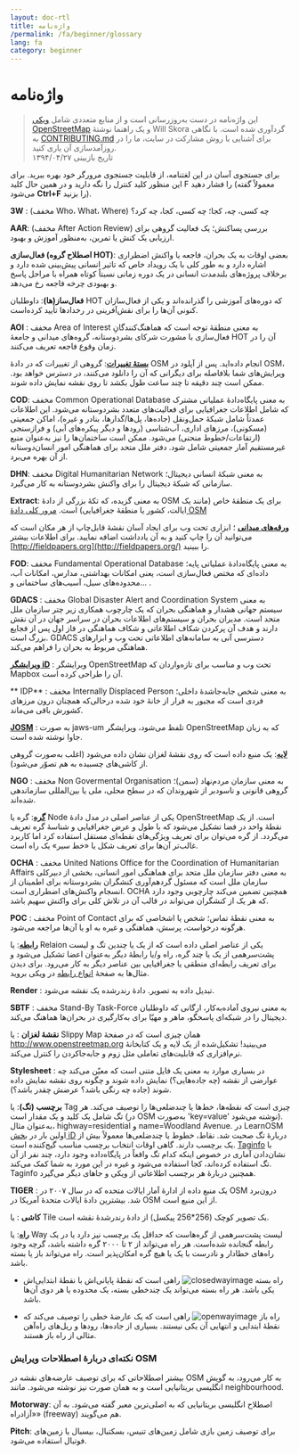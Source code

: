 ```yaml
---
layout: doc-rtl
title: واژه‌نامه 
/permalink: /fa/beginner/glossary
lang: fa
category: beginner
---
```


واژه‌نامه  
============

> این واژه‌نامه در دست به‌روزرسانی است و از منابع متعددی شامل [ویکی OpenStreetMap](http://wiki.openstreetmap.org/wiki/Main_Page) و یک راهنما نوشتهٔ Will Skora گردآوری شده است. با نگاهی به [CONTRIBUTING.md](https://github.com/hotosm/learnosm/blob/gh-pages/CONTRIBUTING.md) برای آشنایی با روش مشارکت در سایت، ما را در روزآمدسازی آن یاری کنید.  
> تاریخ بازبینی ۱۳۹۴/۰۴/۲۷  

برای جستجوی آسان در این لغتنامه، از قابلیت جستجوی مرورگر خود بهره ببرید. برای این منظور کلید کنترل را نگه دارید و در همین حال کلید F را فشار دهید (معمولاً گفته می‌شود **Ctrl+F** را بزنید).  

**3W** : (مخفف Who،‏ What،‏ Where) چه کسی، چه، کجا؛ چه کسی، کجا، چه کرد؟  

**AAR**: (مخفف After Action Review) بررسی پساکنش؛ یک فعالیت گروهی برای ارزیابی یک کنش یا تمرین، به‌منظور آموزش و بهبود.

**فعال‌سازی (اصطلاح گروه HOT)**: بعضی اوقات به یک بحران، فاجعه یا واکنش اضطراری اشاره دارد و به طور کلی با یک رویداد خاص که تاثیر انسانی پیش‌بینی شده دارد و برخلاف پروژه‌های بلندمدت انسانی در یک دوره زمانی نسبتاً کوتاه همراه با مراحل پاسخ و بهبودی چرخه فاجعه رخ می‌دهد.

**فعال‌ساز(ها)**: داوطلبان HOT که دوره‌های آموزشی را گذرانده‌اند و یکی از فعال‌سازان کنونی آن‌ها را برای نقش‌آفرینی در رخدادها تأیید کرده‌است. 

**AOI** : مخفف Area of Interest به معنی منطقهٔ توجه است که هماهنگ‌کنندگانِ فعال‌سازی با مشورت شرکای بشردوستانه، گروه‌های میدانی و جامعهٔ HOT آن را در زمان وقوع فاجعه تعریف می‌کنند.


**[بستهٔ تغییرات](http://wiki.openstreetmap.org/wiki/Changeset)**: گروهی از تغییرات که در دادهٔ OSM انجام داده‌اید. پس از آپلود در OSM، ویرایش‌های شما بلافاصله برای دیگرانی که آن را دانلود می‌کنند، در دسترس خواهد بود. ممکن است چند دقیقه تا چند ساعت طول بکشد تا روی نقشه نمایش داده شوند.

**COD**: مخفف Common Operational Database به معنی پایگاه‌دادهٔ عملیاتی مشترک که شامل اطلاعات جغرافیایی برای فعالیت‌های متعدد بشردوستانه می‌شود. این اطلاعات عمدتاً شامل شبکهٔ حمل‌ونقل (جاده‌ها، پل‌ها/گدارها، بنادر و غیره)، اماکن جمعیتی (مسکونی)، مرزهای اداری، آب‌شناسی (رودها و دیگر پیکره‌های آبی) و فرازسنجی (ارتفاعات/خطوط منحنی) می‌شود. ممکن است ساختمان‌ها را نیز به‌عنوان منبع غیرمستقیم آمار جمعیتی شامل شود. دفتر ملل متحد برای هماهنگی امور انسان‌دوستانه از آن بهره می‌برد.

**DHN**: مخفف Digital Humanitarian Network به معنی شبکهٔ انسانی دیجیتال؛ سازمانی که شبکهٔ دیجیتال را برای واکنش بشردوستانه به کار می‌گیرد.

**Extract**: به معنی گزیده، که تکهٔ بزرگی از دادهٔ OSM برای یک منطقهٔ خاص (مانند یک ایالت، کشور یا منطقهٔ جغرافیایی) است. [مرور کلی دادهٔ OSM](/fa/osm-data/data-overview/)

**[ورقه‌های میدانی](/fa/mobile-mapping/field-papers/)** ؛ ابزاری تحت وب برای ایجاد آسان نقشهٔ قابل‌چاپ از هر مکان است که می‌توانید آن را چاپ کنید و به آن یادداشت اضافه نمایید. برای اطلاعات بیشتر [http://fieldpapers.org](http://fieldpapers.org/) را ببینید. 

**FOD**: مخفف Fundamental Operational Database به معنی پایگاه‌دادهٔ عملیاتی پایه؛ داده‌ای که مختص فعال‌سازی است، یعنی امکانات بهداشتی، مدارس، امکانات آب، محدوده‌های سیل، آسیب‌های ساختمانی و... .

**GDACS** : مخفف Global Disaster Alert and Coordination System به معنی سیستم جهانی هشدار و هماهنگی بحران که یک چارچوب همکاری زیر چتر سازمان ملل متحد است. مدیران بحران و سیستم‌های اطلاعات بحران در سراسر جهان در آن نقش دارند و هدف آن پرکردن شکاف اطلاعاتی و شکاف هماهنگی در فاز اول پس از فجایع بزرگ است. GDACS دسترسی آنی به سامانه‌های اطلاعاتی تحت وب و ابزارهای هماهنگی مربوط به بحران را فراهم می‌کند.

**[ویرایشگر iD](/en/beginner/id-editor/)** : ویرایشگر OpenStreetMap تحت وب و مناسب برای تازه‌واردان که Mapbox آن را طراحی کرده است. 

** IDP** : مخفف Internally Displaced Person به معنی شخص جابه‌جاشدهٔ داخلی؛ فردی است که مجبور به فرار از خانهٔ خود شده درحالی‌که همچنان درون مرزهای کشورش باقی می‌ماند.

**[JOSM](https://josm.openstreetmap.de/)** : به صورت jaws-um تلفظ می‌شود، ویرایشگر OpenStreetMap که به زبان جاوا نوشته شده است. 

**[لایه](http://wiki.openstreetmap.org/wiki/Layer)**: یک منبع داده است که روی نقشهٔ لغزان نشان داده می‌شود (اغلب به‌صورت گروهی از کاشی‌های چسبیده به هم تصوّر می‌شود).

**NGO** : مخفف Non Govermental Organisation به معنی سازمان مردم‌نهاد (سمن)؛ گروهی قانونی و ناسودبر از شهروندان که در سطح محلی، ملی یا بین‌المللی سازماندهی شده‌اند.  

**[گره](http://wiki.openstreetmap.org/wiki/Node)**: گره یا Node یکی از عناصر اصلی در مدل دادهٔ OpenStreetMap است. از یک نقطهٔ واحد در فضا تشکیل می‌شود که با طول و عرض جغرافیایی و شناسهٔ گره تعریف می‌گردد. از گره‌ می‌توان برای تعریف ویژگی‌های نقطه‌ای مستقل استفاده کرد اما کاربرد غالب‌تر آن‌ها برای تعریف شکل یا «خط سیر» یک راه است.

**OCHA** : مخفف United Nations Office for the Coordination of Humanitarian Affairs به معنی دفتر سازمان ملل متحد برای هماهنگی امور انسانی، بخشی از دبیرکلی سازمان ملل است که مسئول گردهم‌آوری کنشگران بشردوستانه برای اطمینان از انسجام واکنش‌های اضطراری است. OCHA همچنین تضمین می‌کند چارچوبی وجود دارد که هر یک از کنشگران می‌تواند در قالب آن در تلاش کلی برای واکنش سهیم باشد.

**POC** : مخفف Point of Contact به معنی نقطهٔ تماس؛ شخص یا اشخاصی که برای هرگونه درخواست، پرسش، هماهنگی و غیره به او یا آن‌ها مراجعه می‌شود.

**[رابطه](http://wiki.openstreetmap.org/wiki/Relation)**: یا Relaion یکی از عناصر اصلی داده است که از یک یا چندین تگ و لیست پشت‌سرهمی از یک یا چند گره، راه و/یا رابطهٔ دیگر به‌عنوان اعضا تشکیل می‌شود و برای تعریف رابطه‌ای منطقی یا جغرافیایی بین عناصر دیگر به کار می‌رود. برای دیدن مثال‌ها به صفحهٔ [انواع رابطه](http://wiki.openstreetmap.org/wiki/Types_of_relation) در ویکی بروید. 

**Render** : تبدیل داده به تصویر. دادهٔ رندرشده یک نقشه می‌شود.

**SBTF** : مخفف Stand-By Task-Force به معنی نیروی آماده‌به‌کار، ارگانی که داوطلبان دیجیتال را در شبکه‌ای پاسخگو، ماهر و مهیّا برای به‌کارگیری در بحران‌ها هماهنگ می‌کند.

**نقشهٔ لغزان** : یا Slippy Map همان چیزی است که در صفحهٔ <http://www.openstreetmap.org> می‌بینید! تشکیل‌شده از یک لایه و یک کتابخانهٔ نرم‌افزاری که قابلیت‌های تعاملی مثل زوم و جابه‌جاکردن را کنترل می‌کند.

**Stylesheet** : در بسیاری موارد به معنی یک فایل متنی است که معیّن می‌کند چه عوارضی از نقشه (چه جاده‌هایی؟) نمایش داده شوند و چگونه روی نقشه نمایش داده شوند (جاده چه رنگی باشد؟ عرضش چقدر باشد؟).

**برچسب (تگ)**: یا Tag چیزی است که نقطه‌ها، خط‌ها یا چندضلعی‌ها را توصیف می‌کند. هر تگ شامل یک کلید و یک مقدار است (در OSM به‌صورت 'key=value' نوشته می‌شود). به‌عنوان مثال، highway=residential و name=Woodland Avenue. در LearnOSM اولین بار در [بخش iD](/fa/beginner/id-editor/fa/basic-editing-with-id) دربارهٔ تگ صحبت شد. نقاط، خطوط یا چندضلعی‌ها معمولاً بیش از یک برچسب دارند. گاهی اوقات انتخاب برچسب مناسب گیج‌کننده است. [Taginfo](https://taginfo.openstreetmap.org/) با نشان‌دادن آماری در خصوص اینکه کدام تگ واقعاً در پایگاه‌داده وجود دارد، چند نفر از آن تگ استفاده کرده‌اند، کجا استفاده می‌شود و غیره در این مورد به شما کمک می‌کند. Taginfo همچنین دربارهٔ هر برچسب اطلاعاتی از ویکی و جاهای دیگر می‌گیرد.

**TIGER** : یک منبع داده از ادارهٔ آمار ایالات متحده که در سال ۲۰۰۷ در OSM درون‌برد شد. بیشترین دادهٔ ایالات متحدهٔ آمریکا در OSM از این منبع است.

**کاشی** : یا Tile یک تصویر کوچک (256*256 پیکسل) از دادهٔ رندرشدهٔ نقشه است.

**[راه](http://wiki.openstreetmap.org/wiki/Way)**: یا Way لیست پشت‌سرهمی از گره‌هاست که حداقل یک برچسب نیز دارد یا در یک رابطه گنجانده شده‌است. هر راه می‌تواند از ۲ تا ۲۰۰۰ گره داشته باشد، گرچه وجود راه‌های خطادار و نادرست با یک یا هیچ گره امکان‌پذیر است. راه می‌تواند باز یا بسته باشد.  

* راه بسته ![closedwayimage](http://wiki.openstreetmap.org/w/images/thumb/e/ed/Mf_closed_way.svg/20px-Mf_closed_way.svg.png) راهی است که نقطهٔ پایانی‌اش با نقطهٔ ابتدایی‌اش یکی باشد. هر راه بسته می‌تواند یک چندخطی بسته، یک محدوده یا هر دوی آن‌ها باشد. 

* راه باز ![openwayimage](http://wiki.openstreetmap.org/w/images/thumb/2/2a/Mf_way.svg/20px-Mf_way.svg.png) راهی است که یک عارضهٔ خطی را توصیف می‌کند که نقطهٔ ابتدایی و انتهایی آن یکی نیستند. بسیاری از جاده‌ها، رودها و ریل‌های راه‌آهن مثالی از راه باز هستند.
 
### نکته‌ای دربارهٔ اصطلاحات ویرایش OSM

بیشتر اصطلاحاتی که برای توصیف عارضه‌های نقشه در OSM به کار می‌رود، به گویش انگلیسی بریتانیایی است و به همان صورت نیز نوشته می‌شود. مانند neighbourhood.

**Motorway**: اصطلاح انگلیسی بریتانیایی که به اصلی‌ترین معبر گفته می‌شود. به آن «آزادراه» (freeway) هم می‌گویند.

**Pitch**: برای توصیف زمین بازی شامل زمین‌های تنیس، بسکتبال، بیسبال یا زمین‌های فوتبال استفاده می‌شود.